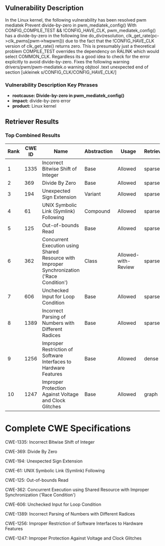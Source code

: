## Vulnerability Description
In the Linux kernel, the following vulnerability has been resolved pwm mediatek Prevent divide-by-zero in pwm_mediatek_config() With CONFIG_COMPILE_TEST && !CONFIG_HAVE_CLK, pwm_mediatek_config() has a divide-by-zero in the following line do_div(resolution, clk_get_rate(pc->clk_pwms[pwm->hwpwm])) due to the fact that the !CONFIG_HAVE_CLK version of clk_get_rate() returns zero. This is presumably just a theoretical problem COMPILE_TEST overrides the dependency on RALINK which would select COMMON_CLK. Regardless its a good idea to check for the error explicitly to avoid divide-by-zero. Fixes the following warning drivers/pwm/pwm-mediatek.o warning objtool .text unexpected end of section [ukleinek s/CONFIG_CLK/CONFIG_HAVE_CLK/]

### Vulnerability Description Key Phrases
- **rootcause:** **Divide-by-zero in pwm_mediatek_config()**
- **impact:** divide-by-zero error
- **product:** Linux kernel

## Retriever Results

### Top Combined Results

| Rank | CWE ID | Name | Abstraction | Usage  | Retrievers | Individual Scores |
|------|--------|------|-------------|-------|------------|-------------------|
| 1 | 1335 | Incorrect Bitwise Shift of Integer | Base | Allowed | sparse | 0.521 |
| 2 | 369 | Divide By Zero | Base | Allowed | sparse | 0.501 |
| 3 | 194 | Unexpected Sign Extension | Variant | Allowed | sparse | 0.463 |
| 4 | 61 | UNIX Symbolic Link (Symlink) Following | Compound | Allowed | sparse | 0.450 |
| 5 | 125 | Out-of-bounds Read | Base | Allowed | sparse | 0.450 |
| 6 | 362 | Concurrent Execution using Shared Resource with Improper Synchronization ('Race Condition') | Class | Allowed-with-Review | sparse | 0.431 |
| 7 | 606 | Unchecked Input for Loop Condition | Base | Allowed | sparse | 0.427 |
| 8 | 1389 | Incorrect Parsing of Numbers with Different Radices | Base | Allowed | sparse | 0.422 |
| 9 | 1256 | Improper Restriction of Software Interfaces to Hardware Features | Base | Allowed | dense | 0.485 |
| 10 | 1247 | Improper Protection Against Voltage and Clock Glitches | Base | Allowed | graph | 0.002 |



# Complete CWE Specifications

CWE-1335: Incorrect Bitwise Shift of Integer

CWE-369: Divide By Zero

CWE-194: Unexpected Sign Extension

CWE-61: UNIX Symbolic Link (Symlink) Following

CWE-125: Out-of-bounds Read

CWE-362: Concurrent Execution using Shared Resource with Improper Synchronization ('Race Condition')

CWE-606: Unchecked Input for Loop Condition

CWE-1389: Incorrect Parsing of Numbers with Different Radices

CWE-1256: Improper Restriction of Software Interfaces to Hardware Features

CWE-1247: Improper Protection Against Voltage and Clock Glitches